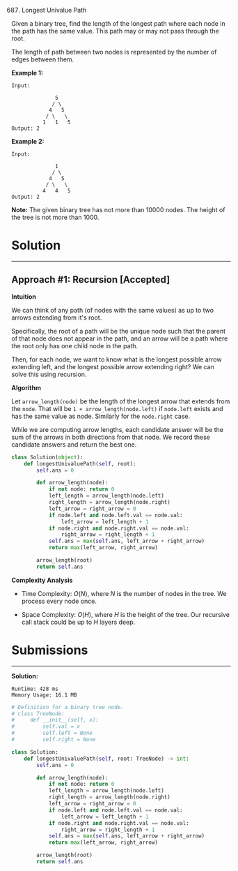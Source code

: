 687. Longest Univalue Path

Given a binary tree, find the length of the longest path where each node in the path has the same value. This path may or may not pass through the root.

The length of path between two nodes is represented by the number of edges between them.

 

**Example 1:**
```
Input:

              5
             / \
            4   5
           / \   \
          1   1   5
Output: 2
```

**Example 2:**
```
Input:

              1
             / \
            4   5
           / \   \
          4   4   5
Output: 2
```
 

**Note:** The given binary tree has not more than 10000 nodes. The height of the tree is not more than 1000.

# Solution
---
## Approach #1: Recursion [Accepted]
**Intuition**

We can think of any path (of nodes with the same values) as up to two arrows extending from it's root.

Specifically, the root of a path will be the unique node such that the parent of that node does not appear in the path, and an arrow will be a path where the root only has one child node in the path.

Then, for each node, we want to know what is the longest possible arrow extending left, and the longest possible arrow extending right? We can solve this using recursion.

**Algorithm**

Let `arrow_length(node)` be the length of the longest arrow that extends from the `node`. That will be `1 + arrow_length(node.left)` if `node.left` exists and has the same value as node. Similarly for the `node.right` case.

While we are computing arrow lengths, each candidate answer will be the sum of the arrows in both directions from that node. We record these candidate answers and return the best one.

```python
class Solution(object):
    def longestUnivaluePath(self, root):
        self.ans = 0

        def arrow_length(node):
            if not node: return 0
            left_length = arrow_length(node.left)
            right_length = arrow_length(node.right)
            left_arrow = right_arrow = 0
            if node.left and node.left.val == node.val:
                left_arrow = left_length + 1
            if node.right and node.right.val == node.val:
                right_arrow = right_length + 1
            self.ans = max(self.ans, left_arrow + right_arrow)
            return max(left_arrow, right_arrow)

        arrow_length(root)
        return self.ans
```

**Complexity Analysis**

* Time Complexity: $O(N)$, where $N$ is the number of nodes in the tree. We process every node once.

* Space Complexity: $O(H)$, where $H$ is the height of the tree. Our recursive call stack could be up to $H$ layers deep.

# Submissions
---
**Solution:**
```
Runtime: 428 ms
Memory Usage: 16.1 MB
```
```python
# Definition for a binary tree node.
# class TreeNode:
#     def __init__(self, x):
#         self.val = x
#         self.left = None
#         self.right = None

class Solution:
    def longestUnivaluePath(self, root: TreeNode) -> int:
        self.ans = 0

        def arrow_length(node):
            if not node: return 0
            left_length = arrow_length(node.left)
            right_length = arrow_length(node.right)
            left_arrow = right_arrow = 0
            if node.left and node.left.val == node.val:
                left_arrow = left_length + 1
            if node.right and node.right.val == node.val:
                right_arrow = right_length + 1
            self.ans = max(self.ans, left_arrow + right_arrow)
            return max(left_arrow, right_arrow)

        arrow_length(root)
        return self.ans
```
